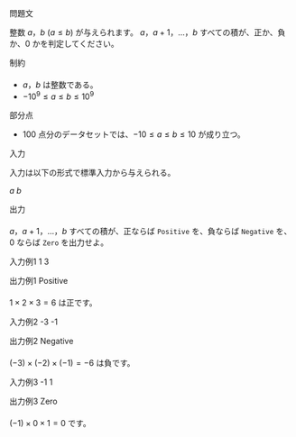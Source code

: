 問題文

整数 $a$，$b$ ($a \leq b$) が与えられます。 $a$，$a+1$，$...$，$b$ すべての積が、正か、負か、$0$ かを判定してください。

制約

- $a$，$b$ は整数である。
- $-10^9 \leq a \leq b \leq 10^9$

部分点

- $100$ 点分のデータセットでは、$-10 \leq a \leq b \leq 10$ が成り立つ。

入力

入力は以下の形式で標準入力から与えられる。

$a$ $b$

出力

$a$，$a+1$，$...$，$b$ すべての積が、正ならば `Positive` を、負ならば `Negative` を、$0$ ならば `Zero` を出力せよ。

入力例1
1 3

出力例1
Positive

$1 \times 2 \times 3=6$ は正です。

入力例2
-3 -1

出力例2
Negative

$(-3) \times (-2) \times (-1)=-6$ は負です。

入力例3
-1 1

出力例3
Zero

$(-1) \times 0 \times 1=0$ です。